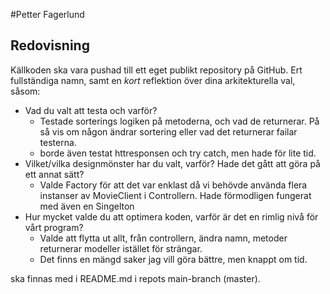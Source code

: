 #Petter Fagerlund

## Redovisning
Källkoden ska vara pushad till ett eget publikt repository på GitHub. Ert fullständiga namn, samt en *kort* reflektion över dina arkitekturella val, såsom:

- Vad du valt att testa och varför?
  - Testade sorterings logiken på metoderna, och vad de returnerar. På så vis om någon ändrar sortering eller vad det returnerar failar testerna. 
  - borde även testat httresponsen och try catch, men hade för lite tid. 
- Vilket/vilka designmönster har du valt, varför? Hade det gått att göra på ett annat sätt?
  - Valde Factory för att det var enklast då vi behövde använda flera instanser av MovieClient i Controllern. Hade förmodligen fungerat med även en Singelton 
- Hur mycket valde du att optimera koden, varför är det en rimlig nivå för vårt program?
  - Valde att flytta ut allt, från controllern, ändra namn, metoder returnerar modeller istället för strängar. 
  - Det finns en mängd saker jag vill göra bättre, men knappt om tid. 

ska finnas med i README.md i repots main-branch (master).
